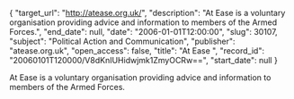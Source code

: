 {
  "target_url": "http://atease.org.uk/", 
  "description": "At Ease is a voluntary organisation providing advice and information to members of the Armed Forces.", 
  "end_date": null, 
  "date": "2006-01-01T12:00:00", 
  "slug": 30107, 
  "subject": "Political Action and Communication", 
  "publisher": "atease.org.uk", 
  "open_access": false, 
  "title": "At Ease ", 
  "record_id": "20060101T120000/V8dKnIUHidwjmk1ZmyOCRw==", 
  "start_date": null
}

At Ease is a voluntary organisation providing advice and information to members of the Armed Forces.